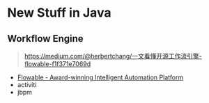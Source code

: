 # New Stuff in Java

## Workflow Engine

> https://medium.com/@herbertchang/一文看懂开源工作流引擎-flowable-f1f371e7069d

- [Flowable - Award-winning Intelligent Automation Platform](https://flowable.com/)
- activiti
- jbpm

